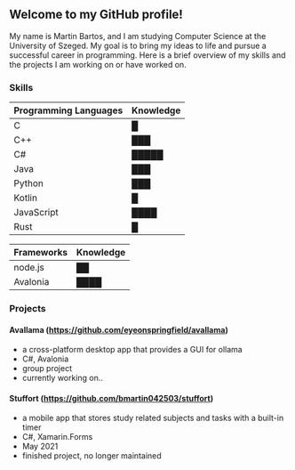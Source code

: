 ## Welcome to my GitHub profile!

My name is Martin Bartos, and I am studying Computer Science at the University of Szeged. My goal is to bring my ideas to life and pursue a successful career in programming. Here is a brief overview of my skills and the projects I am working on or have worked on.

### Skills

| Programming Languages | Knowledge |
| - | - |
| C | █ |
| C++ | ███ |
| C# | █████ |
| Java | ███ |
| Python | ███ |
| Kotlin | █ |
| JavaScript | ████ |
| Rust | █ |

| Frameworks | Knowledge |
| - | - |
| node.js | ██ |
| Avalonia | ████ |

### Projects

#### Avallama (https://github.com/eyeonspringfield/avallama)
- a cross-platform desktop app that provides a GUI for ollama
- C#, Avalonia
- group project
- currently working on..

#### Stuffort (https://github.com/bmartin042503/stuffort)
- a mobile app that stores study related subjects and tasks with a built-in timer
- C#, Xamarin.Forms
- May 2021
- finished project, no longer maintained

